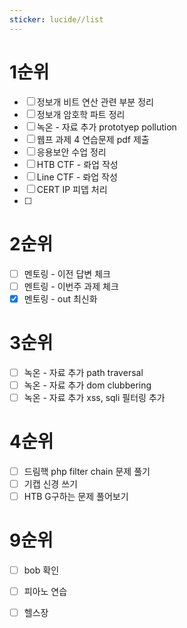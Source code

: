 ```yaml
---
sticker: lucide//list
---
```

# 1순위
- [ ] 정보개 비트 연산 관련 부분 정리
- [ ] 정보개 암호학 파트 정리
- [ ] 녹온 - 자료 추가 prototyep pollution
- [ ] 웹프 과제 4 연습문제 pdf 제출
- [ ] 응용보안 수업 정리
- [ ] HTB CTF - 롸업 작성
- [ ] Line CTF - 롸업 작성
- [ ] CERT IP 피뎁 처리
- [ ] 

# 2순위
- [ ] 멘토링 - 이전 답변 체크
- [ ] 멘트링 - 이번주 과제 체크
- [x] 멘토링 - out 최신화

# 3순위
- [ ] 녹온 - 자료 추가 path traversal
- [ ] 녹온 - 자료 추가 dom clubbering
- [ ] 녹온 - 자료 추가 xss, sqli 필터링 추가

# 4순위
- [ ] 드림핵 php filter chain 문제 풀기
- [ ] 기캡 신경 쓰기
- [ ] HTB G구하는 문제 풀어보기

# 9순위
- [ ] bob 확인
- [ ] 피아노 연습
- [ ] 헬스장

